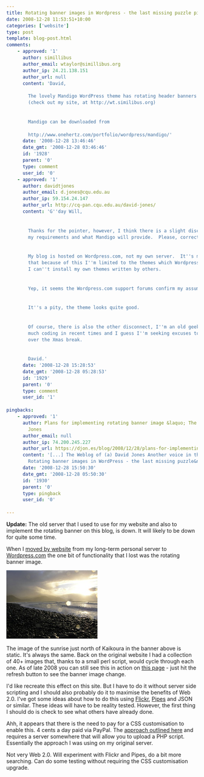 ```yaml
---
title: Rotating banner images in Wordpress - the last missing puzzle piece
date: 2008-12-28 11:53:51+10:00
categories: ['website']
type: post
template: blog-post.html
comments:
    - approved: '1'
      author: simillibus
      author_email: wtaylor@simillibus.org
      author_ip: 24.21.138.151
      author_url: null
      content: 'David,
    
        The lovely Mandigo WordPress theme has rotating header banners as a built-in feature
        (check out my site, at http://wt.similibus.org)
    
    
        Mandigo can be downloaded from
    
        http://www.onehertz.com/portfolio/wordpress/mandigo/'
      date: '2008-12-28 13:46:46'
      date_gmt: '2008-12-28 03:46:46'
      id: '1928'
      parent: '0'
      type: comment
      user_id: '0'
    - approved: '1'
      author: davidtjones
      author_email: d.jones@cqu.edu.au
      author_ip: 59.154.24.147
      author_url: http://cq-pan.cqu.edu.au/david-jones/
      content: 'G''day Will,
    
    
        Thanks for the pointer, however, I think there is a slight disconnect between
        my requirements and what Mandigo will provide.  Please, correct me if I''m wrong.
    
    
        My blog is hosted on Wordpress.com, not my own server.  It''s my understanding
        that because of this I''m limited to the themes which Wordpress.com provide.  i.e.
        I can''t install my own themes written by others.
    
    
        Yep, it seems the Wordpress.com support forums confirm my assumption.
    
    
        It''s a pity, the theme looks quite good.
    
    
        Of course, there is also the other disconnect, I''m an old geek who hasn''t done
        much coding in recent times and I guess I''m seeking excuses to waste some time
        over the Xmas break.
    
    
        David.'
      date: '2008-12-28 15:28:53'
      date_gmt: '2008-12-28 05:28:53'
      id: '1929'
      parent: '0'
      type: comment
      user_id: '1'
    
pingbacks:
    - approved: '1'
      author: Plans for implementing rotating banner image &laquo; The Weblog of (a) David
        Jones
      author_email: null
      author_ip: 74.200.245.227
      author_url: https://djon.es/blog/2008/12/28/plans-for-implementing-rotating-banner-image/
      content: '[...] The Weblog of (a) David Jones Another voice in the blogosphere    &laquo;
        Rotating banner images in WordPress - the last missing puzzle&nbsp;piece [...]'
      date: '2008-12-28 15:50:30'
      date_gmt: '2008-12-28 05:50:30'
      id: '1930'
      parent: '0'
      type: pingback
      user_id: '0'
    
---
```

**Update:** The old server that I used to use for my website and also to implement the rotating banner on this blog, is down. It will likely to be down for quite some time.

When I [moved by website](/blog2/2008/10/16/the-great-website-move-of-2008/) from my long-term personal server to [Wordpress.com](http://wordpress.com/) the one bit of functionality that I lost was the rotating banner image.

[![Kaikoura Ocean Range Sunrise](images/175187603_d3b17a5487_m.jpg)](http://www.flickr.com/photos/david_jones/175187603/ "Kaikoura Ocean Range Sunrise by David T Jones, on Flickr")

The image of the sunrise just north of Kaikoura in the banner above is static. It's always the same. Back on the original website I had a collection of 40+ images that, thanks to a small perl script, would cycle through each one. As of late 2008 you can still see this in action on [this page](http://cq-pan.cqu.edu.au/david-jones/Reading/) - just hit the refresh button to see the banner image change.

I'd like recreate this effect on this site. But I have to do it without server side scripting and I should also probably do it to maximise the benefits of Web 2.0. I've got some ideas about how to do this using [Flickr](http://flickr.com/), [Pipes](http://pipes.yahoo.com/) and JSON or similar. These ideas will have to be reality tested. However, the first thing I should do is check to see what others have already done.

Ahh, it appears that there is the need to pay for a CSS customisation to enable this. 4 cents a day paid via PayPal. The [approach outlined here](http://en.forums.wordpress.com/topic/random-image-header-tutorial?replies=22#post-36298) and requires a server somewhere that will allow you to upload a PHP script. Essentially the approach I was using on my original server.

Not very Web 2.0. Will experiment with Flickr and Pipes, do a bit more searching. Can do some testing without requiring the CSS customisation upgrade.